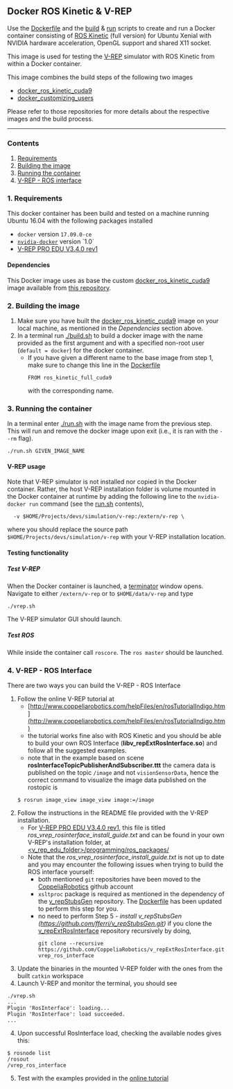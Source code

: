 ## Docker ROS Kinetic & V-REP

Use the [Dockerfile](./Dockerfile) and the [build](./build.sh) & [run](./build.sh) scripts to create and run a Docker container consisting of [ROS Kinetic](http://wiki.ros.org/kinetic) (full version) for Ubuntu Xenial with NVIDIA hardware acceleration, OpenGL support and shared X11 socket. 

This image is used for testing the [V-REP](http://www.coppeliarobotics.com/index.html) simulator with ROS Kinetic from within a Docker container.

This image combines the build steps of the following two images
* [docker_ros_kinetic_cuda9](https://github.com/gandrein/docker_ros_kinetic_cuda9)
* [docker_customizing_users](https://github.com/gandrein/docker_customizing_users)

Please refer to those repositories for more details about the respective images and the build process.

---

### Contents
1. [Requirements](#1-requirements)
2. [Building the image](#2-building-the-image)
3. [Running the container](#3-running-the-container)
3. [V-REP - ROS interface](#4-v-rep---ros-interface)

### 1. Requirements

This docker container has been build and tested on a machine running Ubuntu 16.04 with the following packages installed
* `docker` version `17.09.0-ce`
* [`nvidia-docker`](https://github.com/NVIDIA/nvidia-docker/wiki/Installation-(version-1.0)) version `1.0`
* [V-REP PRO EDU V3.4.0 rev1](http://www.coppeliarobotics.com/downloads.html)

#### Dependencies
This Docker image uses as base the custom [docker_ros_kinetic_cuda9](https://github.com/gandrein/docker_ros_kinetic_cuda9) image available from [this repository](https://github.com/gandrein/docker_ros_kinetic_cuda9).

### 2. Building the image

1. Make sure you have built the [docker_ros_kinetic_cuda9](https://github.com/gandrein/docker_ros_kinetic_cuda9) image on your local machine, as mentioned in the _Dependencies_ section above. 
2. In a terminal run [./build.sh](./build.sh) to build a docker image with the name provided as the first argument and with a specified non-root user (`default = docker`) for the docker container.
	* If you have given a different name to the base image from step 1, make sure to change this line in the [Dockerfile](./Dockerfile)
		```
		FROM ros_kinetic_full_cuda9 
		```
		with the corresponding name.


### 3. Running the container

In a terminal enter [./run.sh](./run.sh) with the image name from the previous step. This will run and remove the docker image upon exit (i.e., it is ran with the `--rm` flag).
```
./run.sh GIVEN_IMAGE_NAME
```

#### V-REP usage

Note that V-REP simulator is not installed nor copied in the Docker container. Rather, the host V-REP installation folder is volume mounted in the Docker container at runtime by adding the following line to the `nvidia-docker run` command (see the [run.sh](./run.sh) contents),
```
  -v $HOME/Projects/devs/simulation/v-rep:/extern/v-rep \
```
where you should replace the source path `$HOME/Projects/devs/simulation/v-rep` with your V-REP installation location. 

#### Testing functionality

##### Test V-REP

When the Docker container is launched, a [terminator](https://gnometerminator.blogspot.nl/p/introduction.html) window opens. Navigate to either `/extern/v-rep` or to `$HOME/data/v-rep` and type 
```
./vrep.sh
``` 
The V-REP simulator GUI should launch. 


##### Test ROS

While inside the container call `roscore`. The `ros master` should be launched. 

### 4. V-REP - ROS Interface

There are two ways you can build the V-REP - ROS Interface
1. Follow the online V-REP tutorial at
	* [http://www.coppeliarobotics.com/helpFiles/en/rosTutorialIndigo.htm](http://www.coppeliarobotics.com/helpFiles/en/rosTutorialIndigo.htm)
	* the tutorial works fine also with ROS Kinetic and you should be able to build your own ROS Interface (**libv_repExtRosInterface.so**) and follow all the suggested examples. 
	* note that in the example based on scene **rosInterfaceTopicPublisherAndSubscriber.ttt** the camera data is published on the topic `/image` and not `visionSensorData`, hence the correct command to visualize the image data published on the rostopic is 
	```
	$ rosrun image_view image_view image:=/image
	```
2. Follow the instructions in the README file provided with the V-REP installation. 
	* For [V-REP PRO EDU V3.4.0 rev1](http://www.coppeliarobotics.com/downloads.html), this file is titled _ros_vrep_rosinterface_install_guide.txt_ and can be found in your own V-REP's installation folder, at [<v_rep_edu_folder>/programming/ros_packages/]()
	* Note that the _ros_vrep_rosinterface_install_guide.txt_ is not up to date and you may encounter the following issues when trying to build the ROS interface yourself:
	  * both mentioned `git` repositories have been moved to the [CoppeliaRobotics](https://github.com/CoppeliaRobotics) github account
	  * `xsltproc` package is required as mentioned in the dependency of the [v_repStubsGen](https://github.com/CoppeliaRobotics/v_repStubsGen) repository. The [Dockerfile](./Dockerfile) has been updated to perform this step for you.
	  * no need to perform Step 5 - _install v_repStubsGen (https://github.com/fferri/v_repStubsGen.git)_ if you clone the [v_repExtRosInterface](https://github.com/CoppeliaRobotics/v_repExtRosInterface) repository recursively by doing,
	    ```
	    git clone --recursive https://github.com/CoppeliaRobotics/v_repExtRosInterface.git vrep_ros_interface
	    ```
3. Update the binaries in the mounted V-REP folder with the ones from the built `catkin` workspace
4. Launch V-REP and monitor the terminal, you should see
```
./vrep.sh
...
Plugin 'RosInterface': loading...
Plugin 'RosInterface': load succeeded.
...
```
4. Upon successful RosInterface load, checking the available nodes gives this:
```
$ rosnode list
/rosout
/vrep_ros_interface
```
5. Test with the examples provided in the [online tutorial](http://www.coppeliarobotics.com/helpFiles/en/rosTutorialIndigo.htm)


